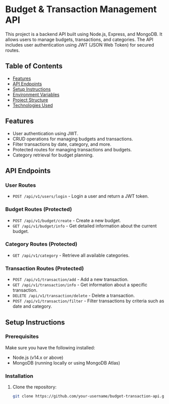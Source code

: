 # Budget & Transaction Management API

This project is a backend API built using Node.js, Express, and MongoDB. It allows users to manage budgets, transactions, and categories. The API includes user authentication using JWT (JSON Web Token) for secured routes.

## Table of Contents
- [Features](#features)
- [API Endpoints](#api-endpoints)
- [Setup Instructions](#setup-instructions)
- [Environment Variables](#environment-variables)
- [Project Structure](#project-structure)
- [Technologies Used](#technologies-used)

## Features
- User authentication using JWT.
- CRUD operations for managing budgets and transactions.
- Filter transactions by date, category, and more.
- Protected routes for managing transactions and budgets.
- Category retrieval for budget planning.

## API Endpoints

### User Routes
- `POST /api/v1/users/login` - Login a user and return a JWT token.

### Budget Routes (Protected)
- `POST /api/v1/budget/create` - Create a new budget.
- `GET /api/v1/budget/info` - Get detailed information about the current budget.

### Category Routes (Protected)
- `GET /api/v1/category` - Retrieve all available categories.

### Transaction Routes (Protected)
- `POST /api/v1/transaction/add` - Add a new transaction.
- `GET /api/v1/transaction/info` - Get information about a specific transaction.
- `DELETE /api/v1/transaction/delete` - Delete a transaction.
- `POST /api/v1/transaction/filter` - Filter transactions by criteria such as date and category.

## Setup Instructions

### Prerequisites
Make sure you have the following installed:
- Node.js (v14.x or above)
- MongoDB (running locally or using MongoDB Atlas)

### Installation
1. Clone the repository:
   ```bash
   git clone https://github.com/your-username/budget-transaction-api.git
